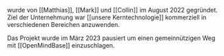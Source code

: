 wurde von [[Matthias]], [[Mark]] und [[Collin]] im August 2022 gegründet.
Ziel der Unternehmung war [[unsere Kerntechnologie]] kommerziell in verschiedenen Bereichen anzuwenden.

Das Projekt wurde im März 2023 pausiert um einen gemeinnützigen Weg mit [[OpenMindBase]] einzuschlagen. 